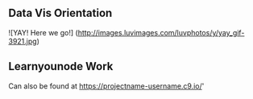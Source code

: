 ## Data Vis Orientation

![YAY! Here we go!] (http://images.luvimages.com/luvphotos/y/yay_gif-3921.jpg)

## Learnyounode Work

Can also be found at https://projectname-username.c9.io/'
